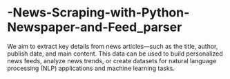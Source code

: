 # -News-Scraping-with-Python-Newspaper-and-Feed_parser
We aim to extract key details from news articles—such as the title, author, publish date, and main content. This data can be used to build personalized news feeds, analyze news trends, or create datasets for natural language processing (NLP) applications and machine learning tasks.
